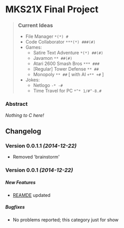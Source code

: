 # MKS21X Final Project
> ### Current Ideas
> - File Manager `*(*) #`
> - Code Collaborator `***(*) ###(#)`
> - Games:
>   - Satire Text Adventure `*(*) ##(#)`
>   - Javamon `** ##(#)`
>   - Atari 2600 Smash Bros `*** ###`
>   - \[Regular\] Tower Defense `** ##`
>   - Monopoly `** ##` \[ with AI `+** +#` \]
> - Jokes:
>   - Netlogo `-* -#`
>   - Time Travel for PC `*^* 1/#^-8.#`

### Abstract
*Nothing to C here!*

## Changelog

### Version 0.0.1.1 _(2014-12-22)_
- Removed 'brainstorm'

### Version 0.0.1 _(2014-12-22)_

##### New Features
- [REAMDE](README.md) updated

##### Bugfixes
- No problems reported; this category just for show
